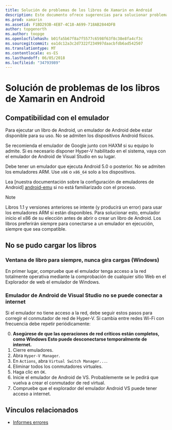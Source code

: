 ```yaml
---
title: Solución de problemas de los libros de Xamarin en Android
description: Este documento ofrece sugerencias para solucionar problemas para trabajar con libros de Xamarin en Android. Describen la compatibilidad con el emulador, los libros que no se pudo cargar y otros temas relacionados.
ms.prod: xamarin
ms.assetid: F1BD293B-4EB7-4C18-A699-718AB2844DFB
author: topgenorth
ms.author: toopge
ms.openlocfilehash: b01fa5b67f8a7f5577c6598f63f8c38e8fa4cf3c
ms.sourcegitcommit: ea1dc12a3c2d7322f234997daacbfdb6ad542507
ms.translationtype: MT
ms.contentlocale: es-ES
ms.lasthandoff: 06/05/2018
ms.locfileid: "34793989"
---
```

# <a name="troubleshooting-xamarin-workbooks-on-android"></a>Solución de problemas de los libros de Xamarin en Android

## <a name="emulator-support"></a>Compatibilidad con el emulador

Para ejecutar un libro de Android, un emulador de Android debe estar disponible para su uso. No se admiten los dispositivos Android físicos.

Se recomienda el emulador de Google junto con HAXM si su equipo lo admite.
Si es necesario disponer Hyper-V habilitado en el sistema, vaya con el emulador de Android de Visual Studio en su lugar.

Debe tener un emulador que ejecuta Android 5.0 o posterior. No se admiten los emuladores ARM. Use `x86` o `x86_64` solo a los dispositivos.

Lea [nuestra documentación sobre la configuración de emuladores de Android] [ android-emu] si no está familiarizado con el proceso.

> [!NOTE]
> Libros 1.1 y versiones anteriores se intente (y producirá un error) para usar los emuladores ARM si están disponibles. Para solucionar esto, emulador inicio el x86 de su elección antes de abrir o crear un libro de Android. Los libros preferirán siempre para conectarse a un emulador en ejecución, siempre que sea compatible.

## <a name="workbooks-wont-load"></a>No se pudo cargar los libros

### <a name="workbook-window-spins-forever-never-loads-windows"></a>Ventana de libro para siempre, nunca gira cargas (Windows)

En primer lugar, compruebe que el emulador tenga acceso a la red totalmente operativa mediante la comprobación de cualquier sitio Web en el Explorador de web el emulador de Windows.

### <a name="visual-studio-android-emulator-cannot-connect-to-the-internet"></a>Emulador de Android de Visual Studio no se puede conectar a internet

Si el emulador no tiene acceso a la red, debe seguir estos pasos para corregir el conmutador de red de Hyper-V. Si cambia entre redes Wi-Fi con frecuencia debe repetir periódicamente:

0. **Asegúrese de que las operaciones de red críticos están completos, como Windows Esto puede desconectarse temporalmente de internet.**
1. Cierre emuladores.
2. Abra `Hyper-V Manager`.
3. En `Actions`, abra `Virtual Switch Manager...`.
4. Eliminar todos los conmutadores virtuales.
5. Haga clic en `OK`.
6. Inicie el emulador de Android de VS. Probablemente se le pedirá que vuelva a crear el conmutador de red virtual.
7. Compruebe que el explorador del emulador Android VS puede tener acceso a internet.

[android-emu]: https://developer.xamarin.com/guides/android/deployment,_testing,_and_metrics/debug-on-emulator/


## <a name="related-links"></a>Vínculos relacionados

- [Informes errores](~/tools/workbooks/install.md#reporting-bugs)
